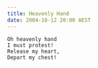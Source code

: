 ```yaml
---
title: Heavenly Hand
date: 2004-10-12 20:00 AEST
---
```


```poem
Oh heavenly hand
I must protest!
Release my heart,
Depart my chest!
```
